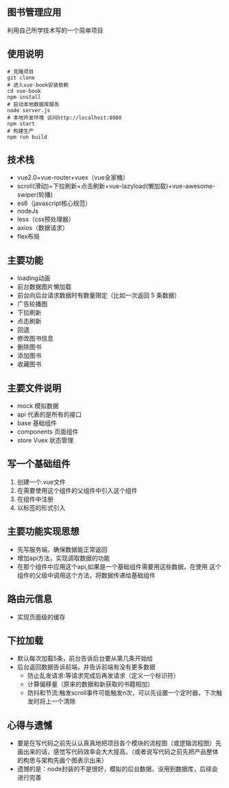 ## 图书管理应用
利用自己所学技术写的一个简单项目
## 使用说明
```
# 克隆项目
git clone 
# 进入vue-book安装依赖
cd vue-book
npm install
# 启动本地数据库服务
node server.js
# 本地开发环境 访问http://localhost:8080
npm start
# 构建生产
npm run build
```
## 技术栈
- vue2.0+vue-router+vuex（vue全家桶）
- scroll(滑动)+下拉刷新+点击刷新+vue-lazyload(懒加载)+vue-awesome-swiper(轮播)
- es6（javascript核心规范）
- nodeJs
- less（css预处理器）
- axios（数据请求）
- flex布局

## 主要功能
- loading动画
- 前台数据图片懒加载
- 前台向后台请求数据时有数量限定（比如一次返回 5 条数据）
- 广告轮播图
- 下拉刷新
- 点击刷新
- 回退
- 修改图书信息
- 删除图书
- 添加图书
- 收藏图书

## 主要文件说明
- mock 模拟数据
- api 代表的是所有的接口
- base 基础组件
- components 页面组件
- store Vuex 状态管理

## 写一个基础组件
  1. 创建一个.vue文件
  2. 在需要使用这个组件的父组件中引入这个组件
  3. 在组件中注册
  4. 以标签的形式引入

## 主要功能实现思想
- 先写服务端，确保数据能正常返回
- 增加api方法，实现调取数据的功能
- 在那个组件中应用这个api,如果是一个基础组件需要用这些数据，在使用
这个组件的父级中调用这个方法，将数据传递给基础组件

## 路由元信息
- 实现页面级的缓存

## 下拉加载
 - 默认每次加载5条，前台告诉后台要从第几条开始给
 - 后台返回数据告诉前端，并告诉前端有没有更多数据
    + 防止乱发请求:等请求完成后再发请求（定义一个标识符）
    + 计算偏移量（原来的数据和新获取的书籍相加）
    + 防抖和节流:触发scroll事件可能触发n次，可以先设置一个定时器，下次触发时将上一个清除

## 心得与遗憾
- 要是在写代码之前先认认真真地把项目各个模块的流程图（或逻辑流程图）先画出来的话，感觉写代码效率会大大提高。（或者说写代码之前先把产品整体的构思与架构先画个图表示出来）
- 遗憾的是：node封装的不是很好，模拟的后台数据，没用到数据库，后续会进行完善
